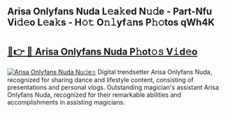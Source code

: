 ## Arisa Onlyfans Nuda L𝚎a𝚔ed N𝚞𝚍e - Part-Nfu Vi𝚍𝚎o L𝚎a𝚔s - H𝚘𝚝 O𝚗𝚕yf𝚊ns P𝚑𝚘tos qWh4K

# <h2><a href="http://kfaan8b.oniu.top/?m=Arisa+Onlyfans+Nuda">🔗👉 🔴 Arisa Onlyfans Nuda P𝚑ot𝚘𝚜 V𝚒d𝚎o</a></h2>

[![Arisa Onlyfans Nuda Nu𝚍e𝚜](https://i.imgur.com/0qMVB7G.gif)](http://kfaan8b.oniu.top/?m=Arisa+Onlyfans+Nuda)
Digital trendsetter Arisa Onlyfans Nuda, recognized for sharing dance and lifestyle content, consisting of presentations and personal vlogs. Outstanding magician's assistant Arisa Onlyfans Nuda, recognized for their remarkable abilities and accomplishments in assisting magicians.  
